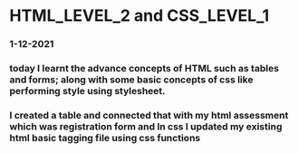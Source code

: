 <h1> HTML_LEVEL_2 and CSS_LEVEL_1</h1>
<h3> 1-12-2021 </h3>
<h3> today I learnt the advance concepts of HTML such as tables and forms;  along with some basic concepts of css like performing style using stylesheet.</h3>
<h3> I created a table and connected that with my html assessment which was registration form and In css I updated my existing html basic tagging file using css functions </h3>

